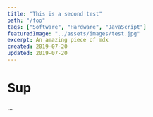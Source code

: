 ```yaml
---
title: "This is a second test"
path: "/foo"
tags: ["Software", "Hardware", "JavaScript"]
featuredImage: "../assets/images/test.jpg"
excerpt: An amazing piece of mdx
created: 2019-07-20
updated: 2019-07-20
---
```


# Sup

...
